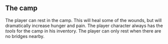 ## The camp

The player can rest in the camp. This will heal some of the wounds, but will dramatically increase hunger and pain. The player character always has the *tools* for the camp in his inventory. The player can only rest when there are no bridges nearby.
